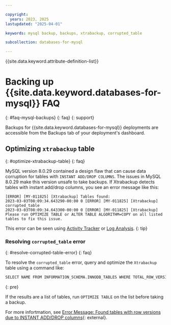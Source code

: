 ```yaml
---

copyright:
  years: 2023, 2025
lastupdated: "2025-04-01"

keywords: mysql backup, backups, xtrabackup, corrupted_table

subcollection: databases-for-mysql

---
```


{{site.data.keyword.attribute-definition-list}}

# Backing up {{site.data.keyword.databases-for-mysql}} FAQ
{: #faq-mysql-backups}
{: faq}
{: support}

Backups for {{site.data.keyword.databases-for-mysql}} deployments are accessible from the Backups tab of your deployment's dashboard.

## Optimizing `xtrabackup` table
{: #optimize-xtrabackup-table}
{: faq}

MySQL version 8.0.29 contained a design flaw that can cause data corruption for tables with `INSTANT ADD/DROP COLUMNS`. The issues in MySQL 8.0.29 make this version unsafe to take backups. If Xtrabackup detects tables with instant add/drop columns, you see an error message like this:

```text
[ERROR] [MY-011825] [Xtrabackup] Tables found:
2023-03-03T08:09:34.643290-00:00 0 [ERROR] [MY-011825] [Xtrabackup] corrupted_table
2023-03-03T08:09:34.643300-00:00 0 [ERROR] [MY-011825] [Xtrabackup]
Please run OPTIMIZE TABLE or ALTER TABLE ALGORITHM=COPY on all listed tables to fix this issue.
```

This error can be seen using [Activity Tracker](/docs/databases-for-mysql?topic=databases-for-mysql-at_events&interface=ui) or [Log Analysis](/docs/databases-for-mysql?topic=databases-for-mysql-logging&interface=ui).
{: tip}

### Resolving `corrupted_table` error
{: #resolve-corrupted-table-error}
{: faq}

To resolve the `corrupted_table` error, query and optimize the `Xtrabackup` table using a command like:

```sh
SELECT NAME FROM INFORMATION_SCHEMA.INNODB_TABLES WHERE TOTAL_ROW_VERSIONS > 0;
```
{: pre}

If the results are a list of tables, run `OPTIMIZE TABLE` on the list before taking a backup.

For more infortmation, see [Error Message: Found tables with row versions due to INSTANT ADD/DROP columns](https://docs.percona.com/percona-xtrabackup/8.0/error-message-instant.html){: external}.
